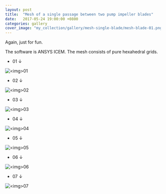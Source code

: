 ```yaml
---
layout: post
title:  "Mesh of a single passage between two pump impeller blades"
date:   2017-05-24 19:00:00 +0800
categories: gallery
cover_image: "my_collection/gallery/mesh-single-blade/mesh-blade-01.png"
---
```


Again, just for fun.

The software is ANSYS ICEM. The mesh consists of pure hexahedral grids.

* 01 &darr;

<p><img src="{{site.baseurl}}/my_collection/gallery/mesh-single-blade/mesh-blade-01.png" alt="<img>01"></p>

* 02 &darr;

<p><img src="{{site.baseurl}}/my_collection/gallery/mesh-single-blade/mesh-blade-02.png" alt="<img>02"></p>

* 03 &darr;

<p><img src="{{site.baseurl}}/my_collection/gallery/mesh-single-blade/mesh-blade-03.png" alt="<img>03"></p>

* 04 &darr;

<p><img src="{{site.baseurl}}/my_collection/gallery/mesh-single-blade/mesh-blade-04.png" alt="<img>04"></p>

* 05 &darr;

<p><img src="{{site.baseurl}}/my_collection/gallery/mesh-single-blade/mesh-blade-05.png" alt="<img>05"></p>

* 06 &darr;

<p><img src="{{site.baseurl}}/my_collection/gallery/mesh-single-blade/mesh-blade-06.png" alt="<img>06"></p>

* 07 &darr;

<p><img src="{{site.baseurl}}/my_collection/gallery/mesh-single-blade/mesh-blade-07.png" alt="<img>07"></p>

